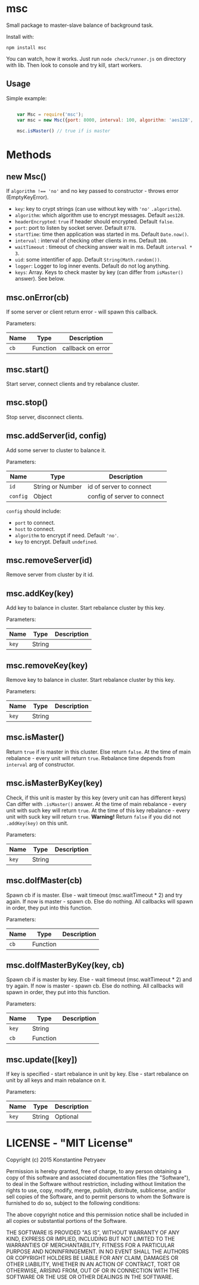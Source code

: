 msc
===========================

Small package to master-slave balance of background task.

Install with:

    npm install msc


You can watch, how it works. Just run `node check/runner.js` on directory with lib.
Then look to console and try kill, start workers.

## Usage

Simple example:

```js

    var Msc = require('msc');
    var msc = new Msc({port: 8000, interval: 100, algorithm: 'aes128', key: 'adfhjewhrewkdf'});

    msc.isMaster() // true if is master

```


# Methods

## new Msc()

If `algorithm !== 'no'` and no key passed to constructor - throws error (EmptyKeyError).

* `key`: key to crypt strings (can use without key with `'no'` `.algorithm`).
* `algorithm`: which algorithm use to encrypt messages. Default `aes128`.
* `headerEncrypted`: `true` if header should encrypted. Default `false`.
* `port`: port to listen by socket server. Default `8778`.
* `startTime`: time then application was started in ms. Default `Date.now()`.
* `interval` : interval of checking other clients in ms. Default `100`.
* `waitTimeout` : timeout of checking answer wait in ms. Default `interval * 3`.
* `uid`: some intentifier of app. Default `String(Math.random())`.
* `logger`: Logger to log inner events. Default do not log anything.
* `keys`: Array. Keys to check master by key (can differ from `isMaster()` answer). See below.

 

## msc.onError(cb) 

If some server or client return error - will spawn this callback.

Parameters:

 Name     | Type     | Description
----------|----------|------------------
`cb`      |	Function | callback on error 	


## msc.start()

Start server, connect clients and try rebalance cluster.

## msc.stop()

Stop server, disconnect clients.

## msc.addServer(id, config)

Add some server to cluster to balance it.

Parameters:

 Name     | Type             | Description
----------|------------------|------------------
`id`      |	String or Number | id of server to connect 	
`config`  | Object           | config of server to connect


`config` should include:
* `port` to connect.
* `host` to connect.
* `algorithm` to encrypt if need. Default `'no'`.
* `key` to encrypt. Default `undefined`.

## msc.removeServer(id)

Remove server from cluster by it id.

## msc.addKey(key)

Add key to balance in cluster. Start rebalance cluster by this key.

Parameters:

 Name         | Type                 | Description
--------------|----------------------|-------------
`key`         | String |

## msc.removeKey(key)
Remove key to balance in cluster. Start rebalance cluster by this key.

Parameters:

 Name       	| Type   | Description
--------------|--------|------------
`key`	        | String | 	


## msc.isMaster()

Return `true` if is master in this cluster. Else return `false`.
At the time of main rebalance - every unit will return `true`.
Rebalance time depends from `interval` arg of constructor.


## msc.isMasterByKey(key)

Check, if this unit is master by this key (every unit can has different keys)
Can differ with `.isMaster()` answer.
At the time of main rebalance - every unit with such key will return `true`.
At the time of this key rebalance - every unit with suck key will return `true`.
**Warning!** Return `false` if you did not `.addKey(key)` on this unit.

Parameters:

 Name 	   | Type     | Description
-----------|----------|------------------
`key`      | String   |
 	
 	
## msc.doIfMaster(cb)

Spawn cb if is master. Else - wait timeout (msc.waitTimeout * 2) and try again.
If now is master - spawn cb. Else do nothing. All callbacks will spawn in order, 
they put into this function.

Parameters:

 Name 	   | Type     | Description
-----------|----------|------------------
`cb`       | Function |
 	

## msc.doIfMasterByKey(key, cb)

Spawn cb if is master by key. Else - wait timeout (msc.waitTimeout * 2) and try again.
If now is master - spawn cb. Else do nothing. All callbacks will spawn in order, 
they put into this function.

Parameters:

 Name 	   | Type     | Description
-----------|----------|------------------
`key`      | String   |
`cb`       | Function |

 	

## msc.update([key])

If key is specified - start rebalance in unit by key. Else - start rebalance on unit by all keys and main rebalance on it.

Parameters:

 Name  	  | Type   |	Description
----------|--------|--------------------
`key`     | String | Optional


# LICENSE - "MIT License"

Copyright (c) 2015 Konstantine Petryaev

Permission is hereby granted, free of charge, to any person obtaining a copy
of this software and associated documentation files (the "Software"), to deal
in the Software without restriction, including without limitation the rights
to use, copy, modify, merge, publish, distribute, sublicense, and/or sell
copies of the Software, and to permit persons to whom the Software is
furnished to do so, subject to the following conditions:

The above copyright notice and this permission notice shall be included in all
copies or substantial portions of the Software.

THE SOFTWARE IS PROVIDED "AS IS", WITHOUT WARRANTY OF ANY KIND, EXPRESS OR
IMPLIED, INCLUDING BUT NOT LIMITED TO THE WARRANTIES OF MERCHANTABILITY,
FITNESS FOR A PARTICULAR PURPOSE AND NONINFRINGEMENT. IN NO EVENT SHALL THE
AUTHORS OR COPYRIGHT HOLDERS BE LIABLE FOR ANY CLAIM, DAMAGES OR OTHER
LIABILITY, WHETHER IN AN ACTION OF CONTRACT, TORT OR OTHERWISE, ARISING FROM,
OUT OF OR IN CONNECTION WITH THE SOFTWARE OR THE USE OR OTHER DEALINGS IN THE
SOFTWARE.